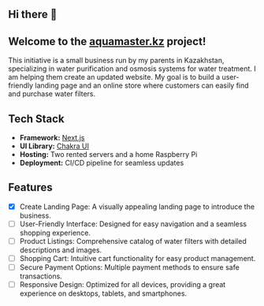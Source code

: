 ## Hi there 👋
## Welcome to the [aquamaster.kz](aquamaster.kz) project! 
This initiative is a small business run by my parents in Kazakhstan, specializing in water purification and osmosis systems for water treatment. I am helping them create an updated website. My goal is to build a user-friendly landing page and an online store where customers can easily find and purchase water filters.

## Tech Stack

- **Framework:** [Next.js](https://nextjs.org/)
- **UI Library:** [Chakra UI](https://chakra-ui.com/)
- **Hosting:** Two rented servers and a home Raspberry Pi
- **Deployment:** CI/CD pipeline for seamless updates

## Features

- [x] Create Landing Page: A visually appealing landing page to introduce the business.
- [ ] User-Friendly Interface: Designed for easy navigation and a seamless shopping experience.
- [ ] Product Listings: Comprehensive catalog of water filters with detailed descriptions and images.
- [ ] Shopping Cart: Intuitive cart functionality for easy product management.
- [ ] Secure Payment Options: Multiple payment methods to ensure safe transactions.
- [ ] Responsive Design: Optimized for all devices, providing a great experience on desktops, tablets, and smartphones.

